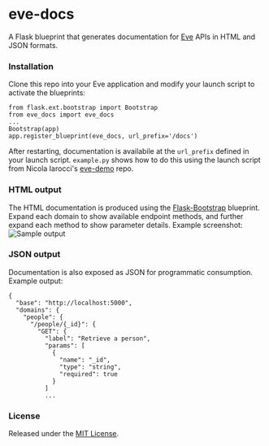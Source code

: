 eve-docs
========

A Flask blueprint that generates documentation for [Eve](https://github.com/nicolaiarocci/eve) APIs in HTML and JSON formats. 

### Installation

Clone this repo into your Eve application and modify your launch script to activate the blueprints:

    from flask.ext.bootstrap import Bootstrap
    from eve_docs import eve_docs
    ...
    Bootstrap(app)
    app.register_blueprint(eve_docs, url_prefix='/docs')

After restarting, documentation is availabile at the `url_prefix` defined in your launch script. `example.py` shows how to do this using the launch script from Nicola Iarocci's [eve-demo](https://github.com/nicolaiarocci/eve-demo) repo. 

### HTML output

The HTML documentation is produced using the [Flask-Bootstrap](https://github.com/mbr/flask-bootstrap) blueprint. Expand each domain to show available endpoint methods, and further expand each method to show parameter details. Example screenshot:
![Sample output](http://charonex.com/img/evedocs-example.png)

### JSON output

Documentation is also exposed as JSON for programmatic consumption. Example output:

    {
      "base": "http://localhost:5000",
      "domains": {
        "people": {
          "/people/{_id}": {
            "GET": {
              "label": "Retrieve a person",
              "params": [
                {
                  "name": "_id",
                  "type": "string",
                  "required": true
                }
              ]
              ...


### License

Released under the [MIT License](http://www.opensource.org/licenses/MIT).

